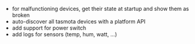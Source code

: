  - for malfunctioning devices, get their state at startup and show them as broken
 - auto-discover all tasmota devices with a platform API
 - add support for power switch
 - add logs for sensors (temp, hum, watt, ...)